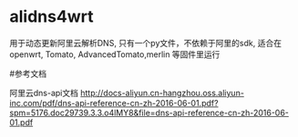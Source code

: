 # alidns4wrt
用于动态更新阿里云解析DNS, 只有一个py文件，不依赖于阿里的sdk, 适合在openwrt, Tomato, AdvancedTomato,merlin 等固件里运行

#参考文档

阿里云dns-api文档
http://docs-aliyun.cn-hangzhou.oss.aliyun-inc.com/pdf/dns-api-reference-cn-zh-2016-06-01.pdf?spm=5176.doc29739.3.3.o4lMY8&file=dns-api-reference-cn-zh-2016-06-01.pdf
